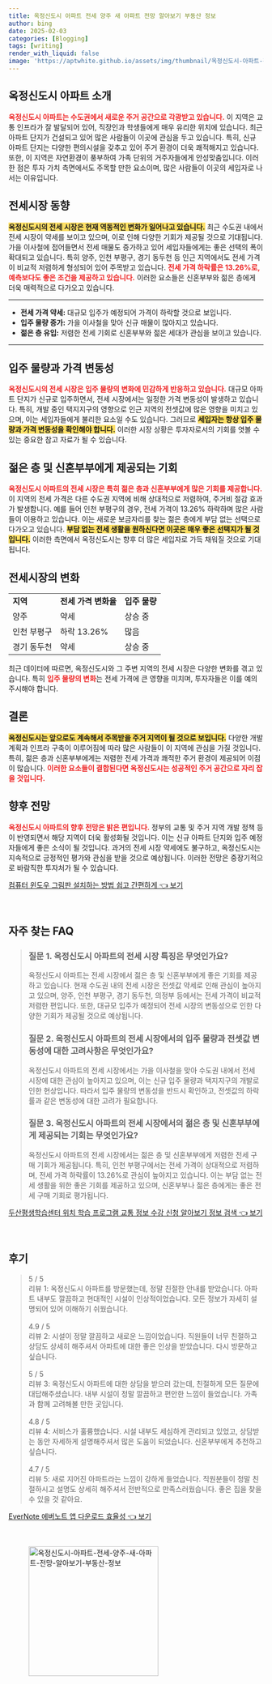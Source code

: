 ```yaml
---
title: 옥정신도시 아파트 전세 양주 새 아파트 전망 알아보기 부동산 정보
author: bing
date: 2025-02-03
categories: [Blogging]
tags: [writing]
render_with_liquid: false
image: 'https://aptwhite.github.io/assets/img/thumbnail/옥정신도시-아파트-전세-양주-새-아파트-전망-알아보기-부동산-정보.webp'
---
```



<h2 id='옥정신도시_아파트_소개'>옥정신도시 아파트 소개</h2>

<p><b><span style="color: #ee2323;">옥정신도시 아파트는 수도권에서 새로운 주거 공간으로 각광받고 있습니다.</span></b> 이 지역은 교통 인프라가 잘 발달되어 있어, 직장인과 학생들에게 매우 유리한 위치에 있습니다. 최근 아파트 단지가 건설되고 있어 많은 사람들이 이곳에 관심을 두고 있습니다. 특히, 신규 아파트 단지는 다양한 편의시설을 갖추고 있어 주거 환경이 더욱 쾌적해지고 있습니다. 또한, 이 지역은 자연환경이 풍부하여 가족 단위의 거주자들에게 안성맞춤입니다. 이러한 점은 투자 가치 측면에서도 주목할 만한 요소이며, 많은 사람들이 이곳의 세입자로 나서는 이유입니다.</p>

<h2 id='전세시장_동향'>전세시장 동향</h2>

<p><b><span style="background-color: #ffe066;">옥정신도시의 전세 시장은 현재 역동적인 변화가 일어나고 있습니다.</span></b> 최근 수도권 내에서 전세 시장이 약세를 보이고 있으며, 이로 인해 다양한 기회가 제공될 것으로 기대됩니다. 가을 이사철에 접어들면서 전세 매물도 증가하고 있어 세입자들에게는 좋은 선택의 폭이 확대되고 있습니다. 특히 양주, 인천 부평구, 경기 동두천 등 인근 지역에서도 전세 가격이 비교적 저렴하게 형성되어 있어 주목받고 있습니다. <b><span style="color: #ee2323;">전세 가격 하락률은 13.26%로, 예측보다도 좋은 조건을 제공하고 있습니다.</span></b> 이러한 요소들은 신혼부부와 젊은 층에게 더욱 매력적으로 다가오고 있습니다.</p>

<hr />

<ul>
    <li><b>전세 가격 약세:</b> 대규모 입주가 예정되어 가격이 하락할 것으로 보입니다.</li>
    <li><b>입주 물량 증가:</b> 가을 이사철을 맞아 신규 매물이 많아지고 있습니다.</li>
    <li><b>젊은 층 유입:</b> 저렴한 전세 기회로 신혼부부와 젊은 세대가 관심을 보이고 있습니다.</li>
</ul>

<hr />

<h2 id='입주_물량과_가격변동성'>입주 물량과 가격 변동성</h2>

<p><b><span style="color: #ee2323;">옥정신도시의 전세 시장은 입주 물량의 변화에 민감하게 반응하고 있습니다.</span></b> 대규모 아파트 단지가 신규로 입주하면서, 전세 시장에서는 일정한 가격 변동성이 발생하고 있습니다. 특히, 개발 중인 택지지구의 영향으로 인근 지역의 전셋값에 많은 영향을 미치고 있으며, 이는 세입자들에게 불리한 요소일 수도 있습니다. 그러므로 <b><span style="background-color: #ffe066;">세입자는 항상 입주 물량과 가격 변동성을 확인해야 합니다.</span></b> 이러한 시장 상황은 투자자로서의 기회를 엿볼 수 있는 중요한 참고 자료가 될 수 있습니다.</p>

<h2 id='젊은_층과_신혼부부_기회'>젊은 층 및 신혼부부에게 제공되는 기회</h2>

<p><b><span style="color: #ee2323;">옥정신도시 아파트의 전세 시장은 특히 젊은 층과 신혼부부에게 많은 기회를 제공합니다.</span></b> 이 지역의 전세 가격은 다른 수도권 지역에 비해 상대적으로 저렴하여, 주거비 절감 효과가 발생합니다. 예를 들어 인천 부평구의 경우, 전세 가격이 13.26% 하락하며 많은 사람들이 이용하고 있습니다. 이는 새로운 보금자리를 찾는 젊은 층에게 부담 없는 선택으로 다가오고 있습니다. <b><span style="background-color: #ffe066;">부담 없는 전세 생활을 원하신다면 이곳은 매우 좋은 선택지가 될 것입니다.</span></b> 이러한 측면에서 옥정신도시는 향후 더 많은 세입자로 가득 채워질 것으로 기대됩니다.</p>

<h2 id='전세시장_변화'>전세시장의 변화</h2>

<table>
    <tr>
        <td><b>지역</b></td>
        <td><b>전세 가격 변화율</b></td>
        <td><b>입주 물량</b></td>
    </tr>
    <tr>
        <td>양주</td>
        <td>약세</td>
        <td>상승 중</td>
    </tr>
    <tr>
        <td>인천 부평구</td>
        <td>하락 13.26%</td>
        <td>많음</td>
    </tr>
    <tr>
        <td>경기 동두천</td>
        <td>약세</td>
        <td>상승 중</td>
    </tr>
</table>

<p>최근 데이터에 따르면, 옥정신도시와 그 주변 지역의 전세 시장은 다양한 변화를 겪고 있습니다. 특히 <b><span style="color: #ee2323;">입주 물량의 변화</span></b>는 전세 가격에 큰 영향을 미치며, 투자자들은 이를 예의주시해야 합니다.</p>

<h2 id='결론'>결론</h2>

<p><b><span style="background-color: #ffe066;">옥정신도시는 앞으로도 계속해서 주목받을 주거 지역이 될 것으로 보입니다.</span></b> 다양한 개발 계획과 인프라 구축이 이루어짐에 따라 많은 사람들이 이 지역에 관심을 가질 것입니다. 특히, 젊은 층과 신혼부부에게는 저렴한 전세 가격과 쾌적한 주거 환경이 제공되어 이점이 많습니다. <b><span style="color: #ee2323;">이러한 요소들이 결합된다면 옥정신도시는 성공적인 주거 공간으로 자리 잡을 것입니다.</span></b></p>

<h2 id='향후_전망'>향후 전망</h2>

<p><b><span style="color: #ee2323;">옥정신도시 아파트의 향후 전망은 밝은 편입니다.</span></b> 정부의 교통 및 주거 지역 개발 정책 등이 반영되면서 해당 지역이 더욱 활성화될 것입니다. 이는 신규 아파트 단지와 입주 예정자들에게 좋은 소식이 될 것입니다. 과거의 전세 시장 약세에도 불구하고, 옥정신도시는 지속적으로 긍정적인 평가와 관심을 받을 것으로 예상됩니다. 이러한 전망은 중장기적으로 바람직한 투자처가 될 수 있습니다.</p>


<p><a class="click-button" title="컴퓨터 윈도우 그림판 설치하는 방법 쉽고 간편하게" href="https://aptwhite.github.io/posts/%EC%BB%B4%ED%93%A8%ED%84%B0-%EC%9C%88%EB%8F%84%EC%9A%B0-%EA%B7%B8%EB%A6%BC%ED%8C%90-%EC%84%A4%EC%B9%98%ED%95%98%EB%8A%94-%EB%B0%A9%EB%B2%95-%EC%89%BD%EA%B3%A0-%EA%B0%84%ED%8E%B8%ED%95%98%EA%B2%8C/" rel="dofollow">컴퓨터 윈도우 그림판 설치하는 방법 쉽고 간편하게 👈 보기</a></p><br>
<h2 id='자주_찾는_FAQ'>자주 찾는 FAQ</h2>
<div itemscope="" itemtype="https://schema.org/FAQPage"> 
<blockquote> 
<div itemscope="" itemprop="mainEntity" itemtype="https://schema.org/Question"> 
<h3 itemprop="name">질문 1. 옥정신도시 아파트의 전세 시장 특징은 무엇인가요?</h3> 
<div itemscope="" itemprop="acceptedAnswer" itemtype="https://schema.org/Answer"> 
<span itemprop="text"> 
<p>옥정신도시 아파트는 전세 시장에서 젊은 층 및 신혼부부에게 좋은 기회를 제공하고 있습니다. 현재 수도권 내의 전세 시장은 전셋값 약세로 인해 관심이 높아지고 있으며, 양주, 인천 부평구, 경기 동두천, 의정부 등에서는 전세 가격이 비교적 저렴한 편입니다. 또한, 대규모 입주가 예정되어 전세 시장의 변동성으로 인한 다양한 기회가 제공될 것으로 예상됩니다.</p> 
</span> 
</div> 
</div> 

<div itemscope="" itemprop="mainEntity" itemtype="https://schema.org/Question"> 
<h3 itemprop="name">질문 2. 옥정신도시 아파트의 전세 시장에서의 입주 물량과 전셋값 변동성에 대한 고려사항은 무엇인가요?</h3> 
<div itemscope="" itemprop="acceptedAnswer" itemtype="https://schema.org/Answer"> 
<span itemprop="text"> 
<p>옥정신도시 아파트의 전세 시장에서는 가을 이사철을 맞아 수도권 내에서 전세 시장에 대한 관심이 높아지고 있으며, 이는 신규 입주 물량과 택지지구의 개발로 인한 현상입니다. 따라서 입주 물량의 변동성을 반드시 확인하고, 전셋값의 하락률과 같은 변동성에 대한 고려가 필요합니다.</p> 
</span> 
</div> 
</div> 

<div itemscope="" itemprop="mainEntity" itemtype="https://schema.org/Question"> 
<h3 itemprop="name">질문 3. 옥정신도시 아파트의 전세 시장에서의 젊은 층 및 신혼부부에게 제공되는 기회는 무엇인가요?</h3> 
<div itemscope="" itemprop="acceptedAnswer" itemtype="https://schema.org/Answer"> 
<span itemprop="text"> 
<p>옥정신도시 아파트의 전세 시장에서는 젊은 층 및 신혼부부에게 저렴한 전세 구매 기회가 제공됩니다. 특히, 인천 부평구에서는 전세 가격이 상대적으로 저렴하며, 전세 가격 하락률이 13.26%로 관심이 높아지고 있습니다. 이는 부담 없는 전세 생활을 위한 좋은 기회를 제공하고 있으며, 신혼부부나 젊은 층에게는 좋은 전세 구매 기회로 평가됩니다.</p> 
</span> 
</div> 
</div> 
</blockquote> 
</div>
<p><a class="click-button" title="두산평생학습센터 위치 학습 프로그램 교통 정보 수강 신청 알아보기 정보 검색" href="https://aptwhite.github.io/posts/%EB%91%90%EC%82%B0%ED%8F%89%EC%83%9D%ED%95%99%EC%8A%B5%EC%84%BC%ED%84%B0-%EC%9C%84%EC%B9%98-%ED%95%99%EC%8A%B5-%ED%94%84%EB%A1%9C%EA%B7%B8%EB%9E%A8-%EA%B5%90%ED%86%B5-%EC%A0%95%EB%B3%B4-%EC%88%98%EA%B0%95-%EC%8B%A0%EC%B2%AD-%EC%95%8C%EC%95%84%EB%B3%B4%EA%B8%B0-%EC%A0%95%EB%B3%B4-%EA%B2%80%EC%83%89/" rel="dofollow">두산평생학습센터 위치 학습 프로그램 교통 정보 수강 신청 알아보기 정보 검색 👈 보기</a></p><br>
<h2 id='후기'>후기</h2>
<div itemscope itemtype="https://schema.org/Product">
  <blockquote>
  <div itemprop="review" itemscope itemtype="https://schema.org/Review">
      <div itemprop="reviewRating" itemscope itemtype="https://schema.org/Rating"> <span itemprop="ratingValue">5</span> / <span itemprop="bestRating">5</span> </div>
      <span itemprop="reviewBody">리뷰 1: 옥정신도시 아파트를 방문했는데, 정말 친절한 안내를 받았습니다. 아파트 내부도 깔끔하고 현대적인 시설이 인상적이었습니다. 모든 정보가 자세히 설명되어 있어 이해하기 쉬웠습니다.</span>
  </div>
  <br>
  <div itemprop="review" itemscope itemtype="https://schema.org/Review">
      <div itemprop="reviewRating" itemscope itemtype="https://schema.org/Rating"> <span itemprop="ratingValue">4.9</span> / <span itemprop="bestRating">5</span> </div>
      <span itemprop="reviewBody">리뷰 2: 시설이 정말 깔끔하고 새로운 느낌이었습니다. 직원들이 너무 친절하고 상담도 상세히 해주셔서 아파트에 대한 좋은 인상을 받았습니다. 다시 방문하고 싶습니다.</span>
  </div>
  <br>
  <div itemprop="review" itemscope itemtype="https://schema.org/Review">
      <div itemprop="reviewRating" itemscope itemtype="https://schema.org/Rating"> <span itemprop="ratingValue">5</span> / <span itemprop="bestRating">5</span> </div>
      <span itemprop="reviewBody">리뷰 3: 옥정신도시 아파트에 대한 상담을 받으러 갔는데, 친절하게 모든 질문에 대답해주셨습니다. 내부 시설이 정말 깔끔하고 편안한 느낌이 들었습니다. 가족과 함께 고려해볼 만한 곳입니다.</span>
  </div>
  <br>
  <div itemprop="review" itemscope itemtype="https://schema.org/Review">
      <div itemprop="reviewRating" itemscope itemtype="https://schema.org/Rating"> <span itemprop="ratingValue">4.8</span> / <span itemprop="bestRating">5</span> </div>
      <span itemprop="reviewBody">리뷰 4: 서비스가 훌륭했습니다. 시설 내부도 세심하게 관리되고 있었고, 상담받는 동안 자세하게 설명해주셔서 많은 도움이 되었습니다. 신혼부부에게 추천하고 싶습니다.</span>
  </div>
  <br>
  <div itemprop="review" itemscope itemtype="https://schema.org/Review">
      <div itemprop="reviewRating" itemscope itemtype="https://schema.org/Rating"> <span itemprop="ratingValue">4.7</span> / <span itemprop="bestRating">5</span> </div>
      <span itemprop="reviewBody">리뷰 5: 새로 지어진 아파트라는 느낌이 강하게 들었습니다. 직원분들이 정말 친절하시고 설명도 상세히 해주셔서 전반적으로 만족스러웠습니다. 좋은 집을 찾을 수 있을 것 같아요.</span>
  </div>
  </blockquote>
</div>
<p><a class="click-button" title="EverNote 에버노트 앱 다운로드 효율성" href="https://aptwhite.github.io/posts/EverNote-%EC%97%90%EB%B2%84%EB%85%B8%ED%8A%B8-%EC%95%B1-%EB%8B%A4%EC%9A%B4%EB%A1%9C%EB%93%9C-%ED%9A%A8%EC%9C%A8%EC%84%B1/" rel="dofollow">EverNote 에버노트 앱 다운로드 효율성 👈 보기</a></p><br>
<figure class="image"><img src="https://aptwhite.github.io/assets/img/thumbnail/옥정신도시-아파트-전세-양주-새-아파트-전망-알아보기-부동산-정보.webp" alt="옥정신도시-아파트-전세-양주-새-아파트-전망-알아보기-부동산-정보" width="256" height="256"></figure>